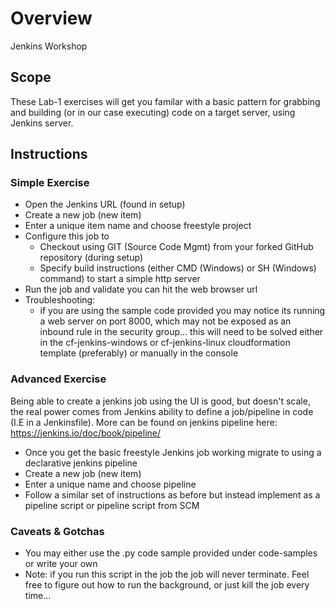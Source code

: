# Overview
Jenkins Workshop

## Scope
These Lab-1 exercises will get you familar with a basic pattern for grabbing and building (or in our case executing) code on a target server, using Jenkins server.

## Instructions 
### Simple Exercise 
* Open the Jenkins URL (found in setup) 
* Create a new job (new item)
* Enter a unique item name and choose freestyle project 
* Configure this job to 
    * Checkout using GIT (Source Code Mgmt) from your forked GitHub repository (during setup)
    * Specify build instructions (either CMD (Windows) or SH (Windows) command) to start a simple http server 
* Run the job and validate you can hit the web browser url
* Troubleshooting:
    * if you are using the sample code provided you may notice its running a web server on port 8000, which may not be exposed as an inbound rule in the security group... this will need to be solved either in the cf-jenkins-windows or cf-jenkins-linux cloudformation template (preferably) or manually in the console

### Advanced Exercise
Being able to create a jenkins job using the UI is good, but doesn't scale, the real power comes from Jenkins ability to define a job/pipeline in code (I.E in a Jenkinsfile). More can be found on jenkins pipeline here: https://jenkins.io/doc/book/pipeline/
* Once you get the basic freestyle Jenkins job working migrate to using a declarative jenkins pipeline
* Create a new job (new item)
* Enter a unique name and choose pipeline 
* Follow a similar set of instructions as before but instead implement as a pipeline script or pipeline script from SCM

### Caveats & Gotchas
* You may either use the .py code sample provided under code-samples or write your own
* Note: if you run this script in the job the job will never terminate. Feel free to figure out how to run the background, or just kill the job every time... 